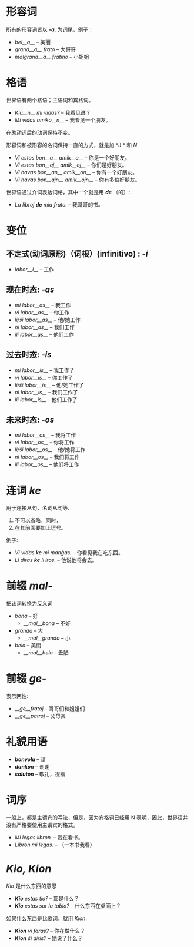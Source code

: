 # 形容词

所有的形容词皆以 *__-a__*, 为词尾，例子：

- *bel__a__* – 美丽
- *grand__a__ frato* – 大哥哥
- *malgrand__a__ fratino* – 小姐姐

# 格语

世界语有两个格语；主语词和宾格词。

- *Kiu__n__ mi vidas?* – 我看见谁？
- *Mi vidas amiko__n__* – 我看见一个朋友。

在助动词后的动词保持不变。

形容词和被形容的名词保持一直的方式，就是加 *J * 和 *N*.

- *Vi estas bon__a__ amik__o__* – 你是一个好朋友。
- *Vi estas bon__aj__ amik__oj__* – 你们是好朋友。
- *Vi havas bon__an__ amik__on__* – 你有一个好朋友。
- *Vi havas bon__ajn__ amik__ojn__* – 你有多位好朋友。

世界语通过介词表达词格，其中一个就是用 *__de__* （的）:

- *La libroj __de__ mia frato.* – 我哥哥的书。

# 变位 

## 不定式(动词原形)（词根）(infinitivo) : *-i*
  
- *labor__i__*          – 工作

## 现在时态: *-as*

- *mi labor__as__*      – 我工作
- *vi labor__as__*      – 你工作
- *li/ŝi labor__as__*   – 他/她工作
- *ni labor__as__*      – 我们工作
- *ili labor__as__*     – 他们工作

## 过去时态: *-is*

- *mi labor__is__*      – 我工作了
- *vi labor__is__*      – 你工作了
- *li/ŝi labor__is__*   – 他/她工作了
- *ni labor__is__*      – 我们工作了
- *ili labor__is__*     – 他们工作了

## 未来时态: *-os*

- *mi labor__os__*      – 我将工作
- *vi labor__os__*      – 你将工作
- *li/ŝi labor__os__*   – 他/她将工作
- *ni labor__os__*      – 我们将工作
- *ili labor__os__*     – 他们将工作

# 连词 *ke*

用于连接从句，名词从句等. 

1. 不可以省略，同时，
2. 在其前面要加上逗号。

例子:

- *Vi vidas __ke__ mi manĝas.* – 你看见我在吃东西。
- *Li diras __ke__ li iros.* – 他说他将会去。

# 前辍 *mal-*

把该词转换为反义词

- *bona* – 好
  - *__mal__bona* – 不好
- *granda* – 大
  - *__mal__granda* – 小
- *bela* – 美丽
  - *__mal__bela* – 丑陋

# 前辍 *ge-*

表示两性:

- *__ge__fratoj* – 哥哥们和姐姐们
- *__ge__patroj* – 父母亲

# 礼貌用语

- *__bonvolu__* – 请
- *__dankon__* – 谢谢
- *__saluton__* – 敬礼，祝福

# 词序

 一般上，都是主谓宾的写法，但是，因为宾格词已经用 N 表明，因此，世界语并没有严格要使用主谓宾的格式。

- *Mi legas libron.* – 我在看书。
- *Libron mi legas.* – （一本书我看）

# *Kio, Kion*

*Kio* 是什么东西的意思

- *__Kio__ estas tio?* – 那是什么？
- *__Kio__ estas sur la tablo?* – 什么东西在桌面上？

 如果什么东西是比歌词，就用 *Kion*:

- *__Kion__ vi faras?* – 你在做什么？
- *__Kion__ ŝi diris?* – 她说了什么？

